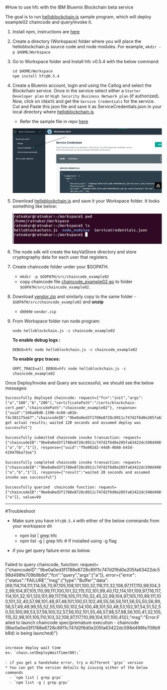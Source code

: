 #How to use hfc with the IBM Bluemix Blockchain beta service

The goal is to run [helloblockchain.js](https://github.com/ratnakar-asara/Node-Sample/blob/master/helloblockchain.js) sample program, which will deploy example02 chaincode and query/invoke it.

1. Install npm, instructions are [here](http://blog.npmjs.org/post/85484771375/how-to-install-npm)

1. Create a directory (Workspace) folder where you will place the helloblockchain.js source code and node modules.  For example, `mkdir -p $HOME/Workspace`

1. Go to Workspace folder and Install hfc v0.5.4 with the below command:

	```
	cd $HOME/Workspace
	npm install hfc@0.5.4
	```

1. Create a Bluemix account, login and using the Catlog and select the Blockchain service.  Once in the service select either a `Starter Developer plan` or `High Security Business Network plan` (if authorized).  Now, click on `CREATE` and get the `Service Credentials` for the service.   Cut and Paste this json file and save it  as ServiceCredentials.json  in your local directory where [helloblockchain.js](https://github.com/IBM-Blockchain/SDK-Demo/blob/master/helloblockchain.js)
	- Refer the sample file in repo [here](https://github.com/IBM-Blockchain/SDK-Demo/blob/master/ServiceCredentials.json)

     ![alt tag](servicecreds.png)

1. Download [helloblockchain.js](https://github.com/IBM-Blockchain/SDK-Demo/blob/master/helloblockchain.js) and save it your Workspace folder.
   It looks something like below:

   ![alt tag](workspace.png)

1.  The node sdk will create the keyValStore directory and store cryptography data for each user that registers.

1. Create chaincode folder under your $GOPATH.
	- `mkdir -p $GOPATH/src/chaincode_example02`
	- copy chaincode file [chaincode_example02.go](https://github.com/IBM-Blockchain/SDK-Demo/blob/master/chaincode_example02.go) to folder `$GOPATH/src/chaincode_example02`.

1. Download [vendor.zip](https://github.com/IBM-Blockchain/SDK-Demo/blob/master/vendor.zip) and similarly copy to the same folder - `$GOPATH/src/chaincode_example02` and **unzip**
	- delete `vendor.zip`

1. From Workspace folder run node program:
	```
	node helloblockchain.js -c chaincode_example02
	```
	**To enable debug logs :**
	```
	DEBUG=hfc node helloblockchain.js -c chaincode_example02
	```

	**To enable grpc traces:**
	```
	GRPC_TRACE=all DEBUG=hfc node helloblockchain.js -c chaincode_example02
	```

Once Deploy/Invoke and Query are successful, we should see the below messages:

```
Successfully deployed chaincode: request={"fcn":"init","args":["a","100","b","200"],"certificatePath":"/certs/blockchain-cert.pem","chaincodePath":"chaincode_example02"}, response={"uuid":"2d6ad8d6-1390-4c60-a01b-f4c301175eb7","chaincodeID":"9be0a0ed3f1788e8728c8911c747d2f6d0e205fa63422dc598d498fe709b9b8d","result":"TODO: get actual results; waited 120 seconds and assumed deploy was successful"}

Successfully submitted chaincode invoke transaction: request={"chaincodeID":"9be0a0ed3f1788e8728c8911c747d2f6d0e205fa63422dc598d498fe709b9b8d","fcn":"invoke","args":["a","b","1"]}, response={"uuid":"f9a902d2-44d8-4b68-b43d-419470ba73ae"}

Successfully completed chaincode invoke transaction: request={"chaincodeID":"9be0a0ed3f1788e8728c8911c747d2f6d0e205fa63422dc598d498fe709b9b8d","fcn":"invoke","args":["a","b","1"]}, response={"result":"waited 20 seconds and assumed invoke was successful"}

Successfully queried  chaincode function: request={"chaincodeID":"9be0a0ed3f1788e8728c8911c747d2f6d0e205fa63422dc598d498fe709b9b8d","fcn":"query","args":["a"]}, value=99
```

***

#Troubleshoot
- Make sure you have `hfc@0.5.4` with either of the below commands from your workspace dir
  * npm list | grep hfc
  * npm list -g | grep hfc  # If installed using -g flag
- if you get query failure error as below. 

  ```
Failed to query chaincode, function: request={"chaincodeID":"9be0a0ed3f1788e8728c8911c747d2f6d0e205fa63422dc598d498fe709b9b8d","fcn":"query","args":["a"]}, error={"error":{"status":"FAILURE","msg":{"type":"Buffer","data":[69,114,114,111,114,58,70,97,105,108,101,100,32,116,111,32,108,97,117,110,99,104,32,99,104,97,105,110,99,111,100,101,32,115,112,101,99,40,112,114,101,109,97,116,117,114,101,32,101,120,101,99,117,116,105,111,110,32,45,32,99,104,97,105,110,99,111,100,101,32,40,57,98,101,48,97,48,101,100,51,102,49,55,56,56,101,56,55,50,56,99,56,57,49,49,99,55,52,55,100,50,102,54,100,48,101,50,48,53,102,97,54,51,52,50,50,100,99,53,57,56,100,52,57,56,102,101,55,48,57,98,57,98,56,100,41,32,105,115,32,98,101,105,110,103,32,108,97,117,110,99,104,101,100,41]}},"msg":"Error:Failed to launch chaincode spec(premature execution - chaincode (9be0a0ed3f1788e8728c8911c747d2f6d0e205fa63422dc598d498fe709b9b8d) is being launched)"}
  ```

  increase deploy wait time
  ex: `chain.setDeployWaitTime(80);`

- if you get a handshake error, try a different `grpc` version
  * You can get the version details by issuing either of the below commands
    - `npm list | grep grpc`
    - `npm list -g | grep grpc`
